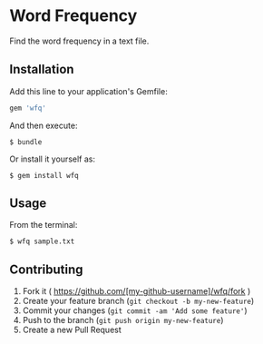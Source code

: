# Word Frequency

Find the word frequency in a text file.

## Installation

Add this line to your application's Gemfile:

```ruby
gem 'wfq'
```

And then execute:

    $ bundle

Or install it yourself as:

    $ gem install wfq

## Usage

From the terminal:

    $ wfq sample.txt

## Contributing

1. Fork it ( https://github.com/[my-github-username]/wfq/fork )
2. Create your feature branch (`git checkout -b my-new-feature`)
3. Commit your changes (`git commit -am 'Add some feature'`)
4. Push to the branch (`git push origin my-new-feature`)
5. Create a new Pull Request
